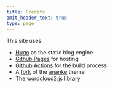 ```yaml
---
title: Credits
omit_header_text: true
type: page
---
```


This site uses:

- [Hugo](https://gohugo.io/) as the static blog engine
- [Github Pages](https://pages.github.com/) for hosting
- [Github Actions](https://docs.github.com/en/actions) for the build process
- A [fork](https://github.com/stephane-deraco/gohugo-theme-ananke) of the [ananke](https://github.com/theNewDynamic/gohugo-theme-ananke) theme
- The [wordcloud2.js](https://github.com/timdream/wordcloud2.js) library

